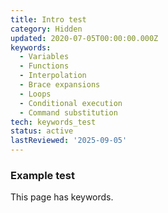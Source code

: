 ```yaml
---
title: Intro test
category: Hidden
updated: 2020-07-05T00:00:00.000Z
keywords:
  - Variables
  - Functions
  - Interpolation
  - Brace expansions
  - Loops
  - Conditional execution
  - Command substitution
tech: keywords_test
status: active
lastReviewed: '2025-09-05'
---
```


### Example test
This page has keywords.
